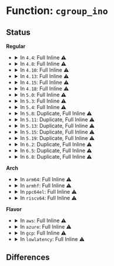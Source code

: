 # Function: <code>cgroup_ino</code>

## Status
<b>Regular</b>
<ul>
<li>
<details>
<summary>In <code>4.4</code>: Full Inline ⚠️</summary>

**Collision:** Unique Static

**Inline:** Full

**Transformation:** False

**Instances:**

```
In mm/memcontrol.c (ffffffff811fc7e2)
Location: include/linux/cgroup.h:486
Inline: True
Inline callers:
  - mm/memcontrol.c:page_cgroup_ino
```
</details>
</li>
<li>
<details>
<summary>In <code>4.8</code>: Full Inline ⚠️</summary>

**Collision:** Unique Static

**Inline:** Full

**Transformation:** False

**Instances:**

```
In mm/memcontrol.c (ffffffff812203f6)
Location: include/linux/cgroup.h:507
Inline: True
Inline callers:
  - mm/memcontrol.c:page_cgroup_ino
```
</details>
</li>
<li>
<details>
<summary>In <code>4.10</code>: Full Inline ⚠️</summary>

**Collision:** Unique Static

**Inline:** Full

**Transformation:** False

**Instances:**

```
In mm/memcontrol.c (ffffffff81232a86)
Location: include/linux/cgroup.h:524
Inline: True
Inline callers:
  - mm/memcontrol.c:page_cgroup_ino
```
</details>
</li>
<li>
<details>
<summary>In <code>4.13</code>: Full Inline ⚠️</summary>

**Collision:** Unique Static

**Inline:** Full

**Transformation:** False

**Instances:**

```
In mm/memcontrol.c (ffffffff8123e298)
Location: include/linux/cgroup.h:544
Inline: True
Inline callers:
  - mm/memcontrol.c:page_cgroup_ino
```
</details>
</li>
<li>
<details>
<summary>In <code>4.15</code>: Full Inline ⚠️</summary>

**Collision:** Unique Static

**Inline:** Full

**Transformation:** False

**Instances:**

```
In mm/memcontrol.c (ffffffff8125de38)
Location: include/linux/cgroup.h:581
Inline: True
Inline callers:
  - mm/memcontrol.c:page_cgroup_ino
```
</details>
</li>
<li>
<details>
<summary>In <code>4.18</code>: Full Inline ⚠️</summary>

**Collision:** Unique Static

**Inline:** Full

**Transformation:** False

**Instances:**

```
In mm/memcontrol.c (ffffffff812820c6)
Location: include/linux/cgroup.h:581
Inline: True
Inline callers:
  - mm/memcontrol.c:page_cgroup_ino
```
</details>
</li>
<li>
<details>
<summary>In <code>5.0</code>: Full Inline ⚠️</summary>

**Collision:** Unique Static

**Inline:** Full

**Transformation:** False

**Instances:**

```
In mm/memcontrol.c (ffffffff812962a6)
Location: include/linux/cgroup.h:604
Inline: True
Inline callers:
  - mm/memcontrol.c:page_cgroup_ino
```
</details>
</li>
<li>
<details>
<summary>In <code>5.3</code>: Full Inline ⚠️</summary>

**Collision:** Unique Static

**Inline:** Full

**Transformation:** False

**Instances:**

```
In mm/memcontrol.c (ffffffff812b25f3)
Location: include/linux/cgroup.h:617
Inline: True
Inline callers:
  - mm/memcontrol.c:page_cgroup_ino
```
</details>
</li>
<li>
<details>
<summary>In <code>5.4</code>: Full Inline ⚠️</summary>

**Collision:** Unique Static

**Inline:** Full

**Transformation:** False

**Instances:**

```
In mm/memcontrol.c (ffffffff812c4031)
Location: include/linux/cgroup.h:619
Inline: True
Inline callers:
  - mm/memcontrol.c:page_cgroup_ino
```
</details>
</li>
<li>
<details>
<summary>In <code>5.8</code>: Duplicate, Full Inline ⚠️</summary>

**Collision:** Static Duplication

**Inline:** Full

**Transformation:** False

**Instances:**

```
In kernel/cgroup/cgroup.c (ffffffff81170ac7)
Location: include/linux/cgroup.h:625
Inline: True
Inline callers:
  - kernel/cgroup/cgroup.c:cgroup_cpu_pressure_show
  - kernel/cgroup/cgroup.c:cgroup_memory_pressure_show
  - kernel/cgroup/cgroup.c:cgroup_io_pressure_show
  - kernel/cgroup/cgroup.c:cgroup_setup_root
```
```
In mm/memcontrol.c (ffffffff812fa1c1)
Location: include/linux/cgroup.h:625
Inline: True
Inline callers:
  - mm/memcontrol.c:page_cgroup_ino
```
```
In fs/fs-writeback.c (ffffffff81349ca8)
Location: include/linux/cgroup.h:625
Inline: True
Inline callers:
  - fs/fs-writeback.c:perf_trace_writeback_single_inode_template
  - fs/fs-writeback.c:perf_trace_writeback_sb_inodes_requeue
  - fs/fs-writeback.c:perf_trace_balance_dirty_pages
  - fs/fs-writeback.c:perf_trace_bdi_dirty_ratelimit
  - fs/fs-writeback.c:perf_trace_writeback_queue_io
  - fs/fs-writeback.c:perf_trace_wbc_class
  - fs/fs-writeback.c:perf_trace_writeback_class
  - fs/fs-writeback.c:perf_trace_writeback_work_class
  - fs/fs-writeback.c:perf_trace_writeback_write_inode_template
  - fs/fs-writeback.c:perf_trace_flush_foreign
  - fs/fs-writeback.c:perf_trace_track_foreign_dirty
  - fs/fs-writeback.c:perf_trace_track_foreign_dirty
  - fs/fs-writeback.c:perf_trace_inode_switch_wbs
  - fs/fs-writeback.c:perf_trace_inode_switch_wbs
  - fs/fs-writeback.c:perf_trace_inode_foreign_history
  - fs/fs-writeback.c:trace_event_raw_event_writeback_single_inode_template
  - fs/fs-writeback.c:trace_event_raw_event_writeback_sb_inodes_requeue
  - fs/fs-writeback.c:trace_event_raw_event_balance_dirty_pages
  - fs/fs-writeback.c:trace_event_raw_event_bdi_dirty_ratelimit
  - fs/fs-writeback.c:trace_event_raw_event_writeback_queue_io
  - fs/fs-writeback.c:trace_event_raw_event_wbc_class
  - fs/fs-writeback.c:trace_event_raw_event_writeback_class
  - fs/fs-writeback.c:trace_event_raw_event_writeback_work_class
  - fs/fs-writeback.c:trace_event_raw_event_writeback_write_inode_template
  - fs/fs-writeback.c:trace_event_raw_event_flush_foreign
  - fs/fs-writeback.c:trace_event_raw_event_track_foreign_dirty
  - fs/fs-writeback.c:trace_event_raw_event_track_foreign_dirty
  - fs/fs-writeback.c:trace_event_raw_event_inode_switch_wbs
  - fs/fs-writeback.c:trace_event_raw_event_inode_switch_wbs
  - fs/fs-writeback.c:trace_event_raw_event_inode_foreign_history
```
</details>
</li>
<li>
<details>
<summary>In <code>5.11</code>: Duplicate, Full Inline ⚠️</summary>

**Collision:** Static Duplication

**Inline:** Full

**Transformation:** False

**Instances:**

```
In kernel/cgroup/cgroup.c (ffffffff811728a7)
Location: include/linux/cgroup.h:625
Inline: True
Inline callers:
  - kernel/cgroup/cgroup.c:cgroup_pressure_write
  - kernel/cgroup/cgroup.c:cgroup_cpu_pressure_show
  - kernel/cgroup/cgroup.c:cgroup_memory_pressure_show
  - kernel/cgroup/cgroup.c:cgroup_io_pressure_show
  - kernel/cgroup/cgroup.c:cgroup_setup_root
```
```
In mm/memcontrol.c (ffffffff81305fe8)
Location: include/linux/cgroup.h:625
Inline: True
Inline callers:
  - mm/memcontrol.c:page_cgroup_ino
```
```
In fs/fs-writeback.c (ffffffff81356ba8)
Location: include/linux/cgroup.h:625
Inline: True
Inline callers:
  - fs/fs-writeback.c:perf_trace_writeback_single_inode_template
  - fs/fs-writeback.c:perf_trace_writeback_sb_inodes_requeue
  - fs/fs-writeback.c:perf_trace_balance_dirty_pages
  - fs/fs-writeback.c:perf_trace_bdi_dirty_ratelimit
  - fs/fs-writeback.c:perf_trace_writeback_queue_io
  - fs/fs-writeback.c:perf_trace_wbc_class
  - fs/fs-writeback.c:perf_trace_writeback_class
  - fs/fs-writeback.c:perf_trace_writeback_work_class
  - fs/fs-writeback.c:perf_trace_writeback_write_inode_template
  - fs/fs-writeback.c:perf_trace_flush_foreign
  - fs/fs-writeback.c:perf_trace_track_foreign_dirty
  - fs/fs-writeback.c:perf_trace_track_foreign_dirty
  - fs/fs-writeback.c:perf_trace_inode_switch_wbs
  - fs/fs-writeback.c:perf_trace_inode_switch_wbs
  - fs/fs-writeback.c:perf_trace_inode_foreign_history
  - fs/fs-writeback.c:trace_event_raw_event_writeback_single_inode_template
  - fs/fs-writeback.c:trace_event_raw_event_writeback_sb_inodes_requeue
  - fs/fs-writeback.c:trace_event_raw_event_balance_dirty_pages
  - fs/fs-writeback.c:trace_event_raw_event_bdi_dirty_ratelimit
  - fs/fs-writeback.c:trace_event_raw_event_writeback_queue_io
  - fs/fs-writeback.c:trace_event_raw_event_wbc_class
  - fs/fs-writeback.c:trace_event_raw_event_writeback_class
  - fs/fs-writeback.c:trace_event_raw_event_writeback_work_class
  - fs/fs-writeback.c:trace_event_raw_event_writeback_write_inode_template
  - fs/fs-writeback.c:trace_event_raw_event_flush_foreign
  - fs/fs-writeback.c:trace_event_raw_event_track_foreign_dirty
  - fs/fs-writeback.c:trace_event_raw_event_track_foreign_dirty
  - fs/fs-writeback.c:trace_event_raw_event_inode_switch_wbs
  - fs/fs-writeback.c:trace_event_raw_event_inode_switch_wbs
  - fs/fs-writeback.c:trace_event_raw_event_inode_foreign_history
```
</details>
</li>
<li>
<details>
<summary>In <code>5.13</code>: Duplicate, Full Inline ⚠️</summary>

**Collision:** Static Duplication

**Inline:** Full

**Transformation:** False

**Instances:**

```
In kernel/cgroup/cgroup.c (ffffffff81173497)
Location: include/linux/cgroup.h:625
Inline: True
Inline callers:
  - kernel/cgroup/cgroup.c:cgroup_pressure_write
  - kernel/cgroup/cgroup.c:cgroup_cpu_pressure_show
  - kernel/cgroup/cgroup.c:cgroup_memory_pressure_show
  - kernel/cgroup/cgroup.c:cgroup_io_pressure_show
  - kernel/cgroup/cgroup.c:cgroup_setup_root
```
```
In mm/memcontrol.c (ffffffff8130c497)
Location: include/linux/cgroup.h:625
Inline: True
Inline callers:
  - mm/memcontrol.c:page_cgroup_ino
```
```
In fs/fs-writeback.c (ffffffff8135d5d8)
Location: include/linux/cgroup.h:625
Inline: True
Inline callers:
  - fs/fs-writeback.c:perf_trace_writeback_single_inode_template
  - fs/fs-writeback.c:perf_trace_writeback_sb_inodes_requeue
  - fs/fs-writeback.c:perf_trace_balance_dirty_pages
  - fs/fs-writeback.c:perf_trace_bdi_dirty_ratelimit
  - fs/fs-writeback.c:perf_trace_writeback_queue_io
  - fs/fs-writeback.c:perf_trace_wbc_class
  - fs/fs-writeback.c:perf_trace_writeback_class
  - fs/fs-writeback.c:perf_trace_writeback_work_class
  - fs/fs-writeback.c:perf_trace_writeback_write_inode_template
  - fs/fs-writeback.c:perf_trace_flush_foreign
  - fs/fs-writeback.c:perf_trace_track_foreign_dirty
  - fs/fs-writeback.c:perf_trace_track_foreign_dirty
  - fs/fs-writeback.c:perf_trace_inode_switch_wbs
  - fs/fs-writeback.c:perf_trace_inode_switch_wbs
  - fs/fs-writeback.c:perf_trace_inode_foreign_history
  - fs/fs-writeback.c:trace_event_raw_event_writeback_single_inode_template
  - fs/fs-writeback.c:trace_event_raw_event_writeback_sb_inodes_requeue
  - fs/fs-writeback.c:trace_event_raw_event_balance_dirty_pages
  - fs/fs-writeback.c:trace_event_raw_event_bdi_dirty_ratelimit
  - fs/fs-writeback.c:trace_event_raw_event_writeback_queue_io
  - fs/fs-writeback.c:trace_event_raw_event_wbc_class
  - fs/fs-writeback.c:trace_event_raw_event_writeback_class
  - fs/fs-writeback.c:trace_event_raw_event_writeback_work_class
  - fs/fs-writeback.c:trace_event_raw_event_writeback_write_inode_template
  - fs/fs-writeback.c:trace_event_raw_event_flush_foreign
  - fs/fs-writeback.c:trace_event_raw_event_track_foreign_dirty
  - fs/fs-writeback.c:trace_event_raw_event_track_foreign_dirty
  - fs/fs-writeback.c:trace_event_raw_event_inode_switch_wbs
  - fs/fs-writeback.c:trace_event_raw_event_inode_switch_wbs
  - fs/fs-writeback.c:trace_event_raw_event_inode_foreign_history
```
</details>
</li>
<li>
<details>
<summary>In <code>5.15</code>: Duplicate, Full Inline ⚠️</summary>

**Collision:** Static Duplication

**Inline:** Full

**Transformation:** False

**Instances:**

```
In kernel/cgroup/cgroup.c (ffffffff8119a447)
Location: include/linux/cgroup.h:625
Inline: True
Inline callers:
  - kernel/cgroup/cgroup.c:cgroup_pressure_write
  - kernel/cgroup/cgroup.c:cgroup_cpu_pressure_show
  - kernel/cgroup/cgroup.c:cgroup_memory_pressure_show
  - kernel/cgroup/cgroup.c:cgroup_io_pressure_show
  - kernel/cgroup/cgroup.c:cgroup_setup_root
```
```
In mm/memcontrol.c (ffffffff81356367)
Location: include/linux/cgroup.h:625
Inline: True
Inline callers:
  - mm/memcontrol.c:page_cgroup_ino
```
```
In fs/fs-writeback.c (ffffffff813ab9bb)
Location: include/linux/cgroup.h:625
Inline: True
Inline callers:
  - fs/fs-writeback.c:perf_trace_writeback_single_inode_template
  - fs/fs-writeback.c:perf_trace_writeback_sb_inodes_requeue
  - fs/fs-writeback.c:perf_trace_balance_dirty_pages
  - fs/fs-writeback.c:perf_trace_bdi_dirty_ratelimit
  - fs/fs-writeback.c:perf_trace_writeback_queue_io
  - fs/fs-writeback.c:perf_trace_wbc_class
  - fs/fs-writeback.c:perf_trace_writeback_class
  - fs/fs-writeback.c:perf_trace_writeback_work_class
  - fs/fs-writeback.c:perf_trace_writeback_write_inode_template
  - fs/fs-writeback.c:perf_trace_flush_foreign
  - fs/fs-writeback.c:perf_trace_track_foreign_dirty
  - fs/fs-writeback.c:perf_trace_track_foreign_dirty
  - fs/fs-writeback.c:perf_trace_inode_switch_wbs
  - fs/fs-writeback.c:perf_trace_inode_switch_wbs
  - fs/fs-writeback.c:perf_trace_inode_foreign_history
  - fs/fs-writeback.c:trace_event_raw_event_writeback_single_inode_template
  - fs/fs-writeback.c:trace_event_raw_event_writeback_sb_inodes_requeue
  - fs/fs-writeback.c:trace_event_raw_event_balance_dirty_pages
  - fs/fs-writeback.c:trace_event_raw_event_bdi_dirty_ratelimit
  - fs/fs-writeback.c:trace_event_raw_event_writeback_queue_io
  - fs/fs-writeback.c:trace_event_raw_event_wbc_class
  - fs/fs-writeback.c:trace_event_raw_event_writeback_class
  - fs/fs-writeback.c:trace_event_raw_event_writeback_work_class
  - fs/fs-writeback.c:trace_event_raw_event_writeback_write_inode_template
  - fs/fs-writeback.c:trace_event_raw_event_flush_foreign
  - fs/fs-writeback.c:trace_event_raw_event_track_foreign_dirty
  - fs/fs-writeback.c:trace_event_raw_event_track_foreign_dirty
  - fs/fs-writeback.c:trace_event_raw_event_inode_switch_wbs
  - fs/fs-writeback.c:trace_event_raw_event_inode_switch_wbs
  - fs/fs-writeback.c:trace_event_raw_event_inode_foreign_history
```
</details>
</li>
<li>
<details>
<summary>In <code>5.19</code>: Duplicate, Full Inline ⚠️</summary>

**Collision:** Static Duplication

**Inline:** Full

**Transformation:** False

**Instances:**

```
In kernel/cgroup/cgroup.c (ffffffff811ca557)
Location: include/linux/cgroup.h:626
Inline: True
Inline callers:
  - kernel/cgroup/cgroup.c:cgroup_pressure_write
  - kernel/cgroup/cgroup.c:cgroup_cpu_pressure_show
  - kernel/cgroup/cgroup.c:cgroup_memory_pressure_show
  - kernel/cgroup/cgroup.c:cgroup_io_pressure_show
  - kernel/cgroup/cgroup.c:cgroup_setup_root
```
```
In mm/memcontrol.c (ffffffff813cef32)
Location: include/linux/cgroup.h:626
Inline: True
Inline callers:
  - mm/memcontrol.c:page_cgroup_ino
```
```
In fs/fs-writeback.c (ffffffff8142f121)
Location: include/linux/cgroup.h:626
Inline: True
Inline callers:
  - fs/fs-writeback.c:perf_trace_writeback_single_inode_template
  - fs/fs-writeback.c:perf_trace_writeback_sb_inodes_requeue
  - fs/fs-writeback.c:perf_trace_balance_dirty_pages
  - fs/fs-writeback.c:perf_trace_bdi_dirty_ratelimit
  - fs/fs-writeback.c:perf_trace_writeback_queue_io
  - fs/fs-writeback.c:perf_trace_wbc_class
  - fs/fs-writeback.c:perf_trace_writeback_class
  - fs/fs-writeback.c:perf_trace_writeback_work_class
  - fs/fs-writeback.c:perf_trace_writeback_write_inode_template
  - fs/fs-writeback.c:perf_trace_flush_foreign
  - fs/fs-writeback.c:perf_trace_track_foreign_dirty
  - fs/fs-writeback.c:perf_trace_track_foreign_dirty
  - fs/fs-writeback.c:perf_trace_inode_switch_wbs
  - fs/fs-writeback.c:perf_trace_inode_switch_wbs
  - fs/fs-writeback.c:perf_trace_inode_foreign_history
  - fs/fs-writeback.c:trace_event_raw_event_writeback_single_inode_template
  - fs/fs-writeback.c:trace_event_raw_event_writeback_sb_inodes_requeue
  - fs/fs-writeback.c:trace_event_raw_event_balance_dirty_pages
  - fs/fs-writeback.c:trace_event_raw_event_bdi_dirty_ratelimit
  - fs/fs-writeback.c:trace_event_raw_event_writeback_queue_io
  - fs/fs-writeback.c:trace_event_raw_event_wbc_class
  - fs/fs-writeback.c:trace_event_raw_event_writeback_class
  - fs/fs-writeback.c:trace_event_raw_event_writeback_work_class
  - fs/fs-writeback.c:trace_event_raw_event_writeback_write_inode_template
  - fs/fs-writeback.c:trace_event_raw_event_flush_foreign
  - fs/fs-writeback.c:trace_event_raw_event_track_foreign_dirty
  - fs/fs-writeback.c:trace_event_raw_event_track_foreign_dirty
  - fs/fs-writeback.c:trace_event_raw_event_inode_switch_wbs
  - fs/fs-writeback.c:trace_event_raw_event_inode_switch_wbs
  - fs/fs-writeback.c:trace_event_raw_event_inode_foreign_history
```
</details>
</li>
<li>
<details>
<summary>In <code>6.2</code>: Duplicate, Full Inline ⚠️</summary>

**Collision:** Static Duplication

**Inline:** Full

**Transformation:** False

**Instances:**

```
In kernel/sched/build_utility.c (ffffffff8117ad8e)
Location: include/linux/cgroup.h:566
Inline: True
Inline callers:
  - kernel/sched/build_utility.c:psi_cgroup_alloc
  - kernel/sched/build_utility.c:psi_task_switch
  - kernel/sched/build_utility.c:psi_task_switch
  - kernel/sched/build_utility.c:psi_task_change
```
```
In kernel/cgroup/cgroup.c (ffffffff8120d732)
Location: include/linux/cgroup.h:566
Inline: True
Inline callers:
  - kernel/cgroup/cgroup.c:cgroup_pressure_write
  - kernel/cgroup/cgroup.c:cgroup_pressure_show
  - kernel/cgroup/cgroup.c:pressure_write
  - kernel/cgroup/cgroup.c:cgroup_cpu_pressure_show
  - kernel/cgroup/cgroup.c:cgroup_memory_pressure_show
  - kernel/cgroup/cgroup.c:cgroup_io_pressure_show
  - kernel/cgroup/cgroup.c:cgroup_setup_root
```
```
In mm/memcontrol.c (ffffffff81454082)
Location: include/linux/cgroup.h:566
Inline: True
Inline callers:
  - mm/memcontrol.c:page_cgroup_ino
```
```
In fs/fs-writeback.c (ffffffff814bcb5e)
Location: include/linux/cgroup.h:566
Inline: True
Inline callers:
  - fs/fs-writeback.c:perf_trace_writeback_single_inode_template
  - fs/fs-writeback.c:perf_trace_writeback_sb_inodes_requeue
  - fs/fs-writeback.c:perf_trace_balance_dirty_pages
  - fs/fs-writeback.c:perf_trace_bdi_dirty_ratelimit
  - fs/fs-writeback.c:perf_trace_writeback_queue_io
  - fs/fs-writeback.c:perf_trace_wbc_class
  - fs/fs-writeback.c:perf_trace_writeback_class
  - fs/fs-writeback.c:perf_trace_writeback_work_class
  - fs/fs-writeback.c:perf_trace_writeback_write_inode_template
  - fs/fs-writeback.c:perf_trace_flush_foreign
  - fs/fs-writeback.c:perf_trace_track_foreign_dirty
  - fs/fs-writeback.c:perf_trace_track_foreign_dirty
  - fs/fs-writeback.c:perf_trace_inode_switch_wbs
  - fs/fs-writeback.c:perf_trace_inode_switch_wbs
  - fs/fs-writeback.c:perf_trace_inode_foreign_history
  - fs/fs-writeback.c:trace_event_raw_event_writeback_single_inode_template
  - fs/fs-writeback.c:trace_event_raw_event_writeback_sb_inodes_requeue
  - fs/fs-writeback.c:trace_event_raw_event_balance_dirty_pages
  - fs/fs-writeback.c:trace_event_raw_event_bdi_dirty_ratelimit
  - fs/fs-writeback.c:trace_event_raw_event_writeback_queue_io
  - fs/fs-writeback.c:trace_event_raw_event_wbc_class
  - fs/fs-writeback.c:trace_event_raw_event_writeback_class
  - fs/fs-writeback.c:trace_event_raw_event_writeback_work_class
  - fs/fs-writeback.c:trace_event_raw_event_writeback_write_inode_template
  - fs/fs-writeback.c:trace_event_raw_event_flush_foreign
  - fs/fs-writeback.c:trace_event_raw_event_track_foreign_dirty
  - fs/fs-writeback.c:trace_event_raw_event_track_foreign_dirty
  - fs/fs-writeback.c:trace_event_raw_event_inode_switch_wbs
  - fs/fs-writeback.c:trace_event_raw_event_inode_switch_wbs
  - fs/fs-writeback.c:trace_event_raw_event_inode_foreign_history
```
</details>
</li>
<li>
<details>
<summary>In <code>6.5</code>: Duplicate, Full Inline ⚠️</summary>

**Collision:** Static Duplication

**Inline:** Full

**Transformation:** False

**Instances:**

```
In kernel/sched/build_utility.c (ffffffff8118b8fe)
Location: include/linux/cgroup.h:565
Inline: True
Inline callers:
  - kernel/sched/build_utility.c:psi_cgroup_alloc
  - kernel/sched/build_utility.c:psi_task_switch
  - kernel/sched/build_utility.c:psi_task_switch
  - kernel/sched/build_utility.c:psi_task_change
```
```
In kernel/cgroup/cgroup.c (ffffffff81223122)
Location: include/linux/cgroup.h:565
Inline: True
Inline callers:
  - kernel/cgroup/cgroup.c:cgroup_pressure_write
  - kernel/cgroup/cgroup.c:cgroup_pressure_show
  - kernel/cgroup/cgroup.c:pressure_write
  - kernel/cgroup/cgroup.c:cgroup_cpu_pressure_show
  - kernel/cgroup/cgroup.c:cgroup_memory_pressure_show
  - kernel/cgroup/cgroup.c:cgroup_io_pressure_show
  - kernel/cgroup/cgroup.c:cgroup_setup_root
```
```
In mm/memcontrol.c (ffffffff81489df0)
Location: include/linux/cgroup.h:565
Inline: True
Inline callers:
  - mm/memcontrol.c:page_cgroup_ino
```
```
In fs/fs-writeback.c (ffffffff814f1c7b)
Location: include/linux/cgroup.h:565
Inline: True
Inline callers:
  - fs/fs-writeback.c:perf_trace_writeback_single_inode_template
  - fs/fs-writeback.c:perf_trace_writeback_sb_inodes_requeue
  - fs/fs-writeback.c:perf_trace_balance_dirty_pages
  - fs/fs-writeback.c:perf_trace_bdi_dirty_ratelimit
  - fs/fs-writeback.c:perf_trace_writeback_queue_io
  - fs/fs-writeback.c:perf_trace_wbc_class
  - fs/fs-writeback.c:perf_trace_writeback_class
  - fs/fs-writeback.c:perf_trace_writeback_work_class
  - fs/fs-writeback.c:perf_trace_writeback_write_inode_template
  - fs/fs-writeback.c:perf_trace_flush_foreign
  - fs/fs-writeback.c:perf_trace_track_foreign_dirty
  - fs/fs-writeback.c:perf_trace_track_foreign_dirty
  - fs/fs-writeback.c:perf_trace_inode_switch_wbs
  - fs/fs-writeback.c:perf_trace_inode_switch_wbs
  - fs/fs-writeback.c:perf_trace_inode_foreign_history
  - fs/fs-writeback.c:trace_event_raw_event_writeback_single_inode_template
  - fs/fs-writeback.c:trace_event_raw_event_writeback_sb_inodes_requeue
  - fs/fs-writeback.c:trace_event_raw_event_balance_dirty_pages
  - fs/fs-writeback.c:trace_event_raw_event_bdi_dirty_ratelimit
  - fs/fs-writeback.c:trace_event_raw_event_writeback_queue_io
  - fs/fs-writeback.c:trace_event_raw_event_wbc_class
  - fs/fs-writeback.c:trace_event_raw_event_writeback_class
  - fs/fs-writeback.c:trace_event_raw_event_writeback_work_class
  - fs/fs-writeback.c:trace_event_raw_event_writeback_write_inode_template
  - fs/fs-writeback.c:trace_event_raw_event_flush_foreign
  - fs/fs-writeback.c:trace_event_raw_event_track_foreign_dirty
  - fs/fs-writeback.c:trace_event_raw_event_track_foreign_dirty
  - fs/fs-writeback.c:trace_event_raw_event_inode_switch_wbs
  - fs/fs-writeback.c:trace_event_raw_event_inode_switch_wbs
  - fs/fs-writeback.c:trace_event_raw_event_inode_foreign_history
```
</details>
</li>
<li>
<details>
<summary>In <code>6.8</code>: Duplicate, Full Inline ⚠️</summary>

**Collision:** Static Duplication

**Inline:** Full

**Transformation:** False

**Instances:**

```
In kernel/sched/build_utility.c (ffffffff8119a25d)
Location: include/linux/cgroup.h:563
Inline: True
Inline callers:
  - kernel/sched/build_utility.c:psi_cgroup_alloc
  - kernel/sched/build_utility.c:psi_task_switch
  - kernel/sched/build_utility.c:psi_task_switch
  - kernel/sched/build_utility.c:psi_task_change
```
```
In kernel/cgroup/cgroup.c (ffffffff8123ae12)
Location: include/linux/cgroup.h:563
Inline: True
Inline callers:
  - kernel/cgroup/cgroup.c:cgroup_pressure_write
  - kernel/cgroup/cgroup.c:cgroup_pressure_show
  - kernel/cgroup/cgroup.c:pressure_write
  - kernel/cgroup/cgroup.c:cgroup_cpu_pressure_show
  - kernel/cgroup/cgroup.c:cgroup_memory_pressure_show
  - kernel/cgroup/cgroup.c:cgroup_io_pressure_show
  - kernel/cgroup/cgroup.c:cgroup_setup_root
```
```
In mm/memcontrol.c (ffffffff814b95d0)
Location: include/linux/cgroup.h:563
Inline: True
Inline callers:
  - mm/memcontrol.c:page_cgroup_ino
```
```
In fs/fs-writeback.c (ffffffff8152638b)
Location: include/linux/cgroup.h:563
Inline: True
Inline callers:
  - fs/fs-writeback.c:perf_trace_writeback_single_inode_template
  - fs/fs-writeback.c:perf_trace_writeback_sb_inodes_requeue
  - fs/fs-writeback.c:perf_trace_balance_dirty_pages
  - fs/fs-writeback.c:perf_trace_bdi_dirty_ratelimit
  - fs/fs-writeback.c:perf_trace_writeback_queue_io
  - fs/fs-writeback.c:perf_trace_wbc_class
  - fs/fs-writeback.c:perf_trace_writeback_class
  - fs/fs-writeback.c:perf_trace_writeback_work_class
  - fs/fs-writeback.c:perf_trace_writeback_write_inode_template
  - fs/fs-writeback.c:perf_trace_flush_foreign
  - fs/fs-writeback.c:perf_trace_track_foreign_dirty
  - fs/fs-writeback.c:perf_trace_track_foreign_dirty
  - fs/fs-writeback.c:perf_trace_inode_switch_wbs
  - fs/fs-writeback.c:perf_trace_inode_switch_wbs
  - fs/fs-writeback.c:perf_trace_inode_foreign_history
  - fs/fs-writeback.c:trace_event_raw_event_writeback_single_inode_template
  - fs/fs-writeback.c:trace_event_raw_event_writeback_sb_inodes_requeue
  - fs/fs-writeback.c:trace_event_raw_event_balance_dirty_pages
  - fs/fs-writeback.c:trace_event_raw_event_bdi_dirty_ratelimit
  - fs/fs-writeback.c:trace_event_raw_event_writeback_queue_io
  - fs/fs-writeback.c:trace_event_raw_event_wbc_class
  - fs/fs-writeback.c:trace_event_raw_event_writeback_class
  - fs/fs-writeback.c:trace_event_raw_event_writeback_work_class
  - fs/fs-writeback.c:trace_event_raw_event_writeback_write_inode_template
  - fs/fs-writeback.c:trace_event_raw_event_flush_foreign
  - fs/fs-writeback.c:trace_event_raw_event_track_foreign_dirty
  - fs/fs-writeback.c:trace_event_raw_event_track_foreign_dirty
  - fs/fs-writeback.c:trace_event_raw_event_inode_switch_wbs
  - fs/fs-writeback.c:trace_event_raw_event_inode_switch_wbs
  - fs/fs-writeback.c:trace_event_raw_event_inode_foreign_history
```
</details>
</li>
</ul>
<b>Arch</b>
<ul>
<li>
<details>
<summary>In <code>arm64</code>: Full Inline ⚠️</summary>

**Collision:** Unique Static

**Inline:** Full

**Transformation:** False

**Instances:**

```
In mm/memcontrol.c (ffff800010366b38)
Location: include/linux/cgroup.h:619
Inline: True
Inline callers:
  - mm/memcontrol.c:page_cgroup_ino
```
</details>
</li>
<li>
<details>
<summary>In <code>armhf</code>: Full Inline ⚠️</summary>

**Collision:** Unique Static

**Inline:** Full

**Transformation:** False

**Instances:**

```
In mm/memcontrol.c (c0558308)
Location: include/linux/cgroup.h:619
Inline: True
Inline callers:
  - mm/memcontrol.c:page_cgroup_ino
```
</details>
</li>
<li>
<details>
<summary>In <code>ppc64el</code>: Full Inline ⚠️</summary>

**Collision:** Unique Static

**Inline:** Full

**Transformation:** False

**Instances:**

```
In mm/memcontrol.c (c000000000453e90)
Location: include/linux/cgroup.h:619
Inline: True
Inline callers:
  - mm/memcontrol.c:page_cgroup_ino
```
</details>
</li>
<li>
<details>
<summary>In <code>riscv64</code>: Full Inline ⚠️</summary>

**Collision:** Unique Static

**Inline:** Full

**Transformation:** False

**Instances:**

```
In mm/memcontrol.c (ffffffe000244e5e)
Location: include/linux/cgroup.h:619
Inline: True
Inline callers:
  - mm/memcontrol.c:page_cgroup_ino
```
</details>
</li>
</ul>
<b>Flavor</b>
<ul>
<li>
<details>
<summary>In <code>aws</code>: Full Inline ⚠️</summary>

**Collision:** Unique Static

**Inline:** Full

**Transformation:** False

**Instances:**

```
In mm/memcontrol.c (ffffffff812bc611)
Location: include/linux/cgroup.h:619
Inline: True
Inline callers:
  - mm/memcontrol.c:page_cgroup_ino
```
</details>
</li>
<li>
<details>
<summary>In <code>azure</code>: Full Inline ⚠️</summary>

**Collision:** Unique Static

**Inline:** Full

**Transformation:** False

**Instances:**

```
In mm/memcontrol.c (ffffffff812ad771)
Location: include/linux/cgroup.h:619
Inline: True
Inline callers:
  - mm/memcontrol.c:page_cgroup_ino
```
</details>
</li>
<li>
<details>
<summary>In <code>gcp</code>: Full Inline ⚠️</summary>

**Collision:** Unique Static

**Inline:** Full

**Transformation:** False

**Instances:**

```
In mm/memcontrol.c (ffffffff812ba421)
Location: include/linux/cgroup.h:619
Inline: True
Inline callers:
  - mm/memcontrol.c:page_cgroup_ino
```
</details>
</li>
<li>
<details>
<summary>In <code>lowlatency</code>: Full Inline ⚠️</summary>

**Collision:** Unique Static

**Inline:** Full

**Transformation:** False

**Instances:**

```
In mm/memcontrol.c (ffffffff812cab18)
Location: include/linux/cgroup.h:619
Inline: True
Inline callers:
  - mm/memcontrol.c:page_cgroup_ino
```
</details>
</li>
</ul>

## Differences
